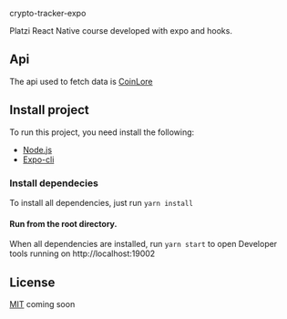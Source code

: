  crypto-tracker-expo

Platzi React Native course developed with expo and hooks.

## Api

The api used to fetch data is [CoinLore](https://www.coinlore.com/cryptocurrency-data-api)

## Install project

To run this project, you need install the following:

- [Node.js](https://nodejs.org/es/)
- [Expo-cli](https://docs.expo.io/)

### Install dependecies

To install all dependencies, just run `yarn install`

#### Run from the root directory.

When all dependencies are installed, run `yarn start` to open Developer tools running on http://localhost:19002

## License

[MIT](https://choosealicense.com/licenses/mit/) coming soon
